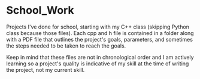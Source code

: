 # School_Work

Projects I've done for school, starting with my C++ class (skipping Python class because those files). Each cpp and h file is contained in a folder along with a PDF file that outlines the project's goals, parameters, and sometimes the steps needed to be taken to reach the goals.

Keep in mind that these files are not in chronological order and I am actively learning so a project's quality is indicative of my skill at the time of writing the project, not my current skill.
